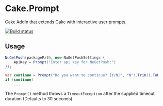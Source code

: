 # Cake.Prompt
Cake AddIn that extends Cake with interactive user prompts.

[![Build status](https://megakid.visualstudio.com/Cake.Prompt/_apis/build/status/Cake.Prompt)](https://megakid.visualstudio.com/Cake.Prompt/_build/latest?definitionId=1)

## Usage

```c#
NuGetPush(packagePath, new NuGetPushSettings {
    ApiKey = Prompt("Enter api key for NuGetPush:")
});
```

```c#
var continue = Prompt("Do you want to continue? [Y/N]", "N").Trim().ToUpperInvariant() == "Y";
if (continue)
    ...
```

The `Prompt()` method throws a `TimeoutException` after the supplied timeout duration (Defaults to 30 seconds).
